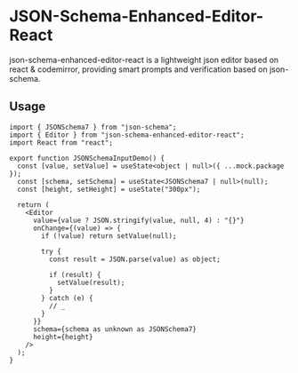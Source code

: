 # JSON-Schema-Enhanced-Editor-React

json-schema-enhanced-editor-react is a lightweight json editor based on react & codemirror, providing smart prompts and verification based on json-schema.

## Usage

```tsx
import { JSONSchema7 } from "json-schema";
import { Editor } from "json-schema-enhanced-editor-react";
import React from "react";

export function JSONSchemaInputDemo() {
  const [value, setValue] = useState<object | null>({ ...mock.package });
  const [schema, setSchema] = useState<JSONSchema7 | null>(null);
  const [height, setHeight] = useState("300px");

  return (
    <Editor 
      value={value ? JSON.stringify(value, null, 4) : "{}"}
      onChange={(value) => {
        if (!value) return setValue(null);

        try {
          const result = JSON.parse(value) as object;

          if (result) {
            setValue(result);
          }
        } catch (e) {
          // _
        }
      }}
      schema={schema as unknown as JSONSchema7}
      height={height}
    />
  );
}
```